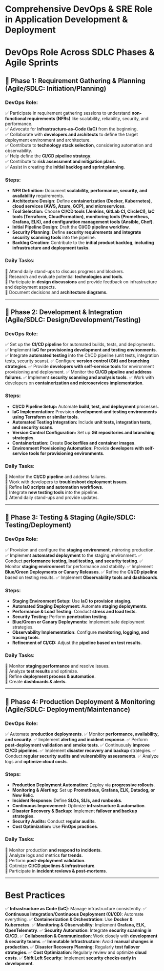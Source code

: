 # **Comprehensive DevOps & SRE Role in Application Development & Deployment**


# **DevOps Role Across SDLC Phases & Agile Sprints**

## **🔸 Phase 1: Requirement Gathering & Planning (Agile/SDLC: Initiation/Planning)**
### **DevOps Role:**
✅ Participate in requirement gathering sessions to understand **non-functional requirements (NFRs)** like scalability, reliability, security, and performance.<br>
✅ Advocate for **Infrastructure-as-Code (IaC)** from the beginning.<br>
✅ Collaborate with **developers and architects** to define the target deployment environment and architecture.<br>
✅ Contribute to **technology stack selection**, considering automation and observability.<br>
✅ Help define the **CI/CD pipeline strategy**.<br>
✅ Contribute to **risk assessment and mitigation plans**.<br>
✅ Assist in creating the **initial backlog and sprint planning**.<br>

### **Steps:**
- **NFR Definition:** Document **scalability, performance, security, and availability** requirements.
- **Architecture Design:** Define **containerization (Docker, Kubernetes), cloud services (AWS, Azure, GCP), and microservices**.
- **Tool Selection:** Choose **CI/CD tools (Jenkins, GitLab CI, CircleCI), IaC tools (Terraform, CloudFormation), monitoring tools (Prometheus, Grafana, ELK), and configuration management tools (Ansible, Chef)**.
- **Initial Pipeline Design:** Draft the **CI/CD pipeline workflow**.
- **Security Planning:** Define **security requirements and integrate security scanning tools** into the pipeline.
- **Backlog Creation:** Contribute to the **initial product backlog, including infrastructure and deployment tasks**.

### **Daily Tasks:**
📌 Attend daily stand-ups to discuss progress and blockers.  
📌 Research and evaluate potential **technologies and tools**.  
📌 Participate in **design discussions** and provide feedback on infrastructure and deployment aspects.  
📌 Document decisions and **architecture diagrams**.

---

## **🔸 Phase 2: Development & Integration (Agile/SDLC: Design/Development/Testing)**
### **DevOps Role:**
✅ Set up the **CI/CD pipeline** for automated builds, tests, and deployments.
✅ Implement **IaC for provisioning development and testing environments**.
✅ Integrate **automated testing** into the CI/CD pipeline (unit tests, integration tests, security scans).
✅ Configure **version control (Git) and branching strategies**.
✅ Provide **developers with self-service tools** for environment provisioning and deployment.
✅ Monitor the **CI/CD pipeline and address failures**.
✅ Implement **security scanning and analysis tools**.
✅ Work with developers on **containerization and microservices implementation**.

### **Steps:**
- **CI/CD Pipeline Setup:** Automate **build, test, and deployment** processes.
- **IaC Implementation:** Provision **development and testing environments using Terraform or similar tools**.
- **Automated Testing Integration:** Include **unit tests, integration tests, and security scans**.
- **Version Control Configuration:** Set up **Git repositories and branching strategies**.
- **Containerization:** Create **Dockerfiles and container images**.
- **Environment Provisioning Automation:** Provide **developers with self-service tools for provisioning environments**.

### **Daily Tasks:**
📌 Monitor the **CI/CD pipeline** and address failures.  
📌 Work with developers to **troubleshoot deployment issues**.  
📌 Refine **IaC scripts and automation workflows**.  
📌 Integrate **new testing tools** into the pipeline.  
📌 Attend daily stand-ups and provide updates.

---

## **🔸 Phase 3: Testing & Staging (Agile/SDLC: Testing/Deployment)**
### **DevOps Role:**
✅ Provision and configure the **staging environment**, mirroring production.
✅ Implement **automated deployment** to the staging environment.
✅ Conduct **performance testing, load testing, and security testing**.
✅ Monitor **staging environment** for performance and stability.
✅ Implement **Blue/Green Deployments or Canary Releases**.
✅ Refine the **CI/CD pipeline** based on testing results.
✅ Implement **Observability tools and dashboards**.

### **Steps:**
- **Staging Environment Setup:** Use **IaC to provision staging**.
- **Automated Staging Deployment:** Automate **staging deployments**.
- **Performance & Load Testing:** Conduct **stress and load tests**.
- **Security Testing:** Perform **penetration testing**.
- **Blue/Green or Canary Deployments:** Implement safe deployment strategies.
- **Observability Implementation:** Configure **monitoring, logging, and tracing tools**.
- **Refinement of CI/CD:** Adjust the **pipeline based on test results**.

### **Daily Tasks:**
📌 Monitor **staging performance** and resolve issues.  
📌 Analyze **test results** and optimize.  
📌 Refine **deployment process & automation**.  
📌 Create **dashboards & alerts**.

---

## **🔸 Phase 4: Production Deployment & Monitoring (Agile/SDLC: Deployment/Maintenance)**
### **DevOps Role:**
✅ Automate **production deployments**.
✅ Monitor **performance, availability, and security**.
✅ Implement **alerting and incident response**.
✅ Perform **post-deployment validation and smoke tests**.
✅ Continuously **improve CI/CD pipelines**.
✅ Implement **disaster recovery and backup** strategies.
✅ Conduct **regular security audits and vulnerability assessments**.
✅ Analyze logs and **optimize cloud costs**.

### **Steps:**
- **Production Deployment Automation:** Deploy via **progressive rollouts**.
- **Monitoring & Alerting:** Set up **Prometheus, Grafana, ELK, Datadog, or New Relic**.
- **Incident Response:** Define **SLOs, SLIs, and runbooks**.
- **Continuous Improvement:** Optimize **infrastructure & automation**.
- **Disaster Recovery & Backup:** Implement **failover and backup strategies**.
- **Security Audits:** Conduct **regular audits**.
- **Cost Optimization:** Use **FinOps practices**.

### **Daily Tasks:**
📌 Monitor production **and respond to incidents**.  
📌 Analyze logs and metrics **for trends**.  
📌 Perform **post-deployment validation**.  
📌 Optimize **CI/CD pipelines & infrastructure**.  
📌 Participate in **incident reviews & post-mortems**.

---

# **Best Practices**
✅ **Infrastructure as Code (IaC)**: Manage infrastructure consistently.
✅ **Continuous Integration/Continuous Deployment (CI/CD)**: Automate everything.
✅ **Containerization & Orchestration**: Use **Docker & Kubernetes**.
✅ **Monitoring & Observability**: Implement **Grafana, ELK, OpenTelemetry**.
✅ **Security Automation**: Integrate **security scanning in CI/CD**.
✅ **Collaboration & Communication**: Work closely with **development & security teams**.
✅ **Immutable Infrastructure**: Avoid **manual changes in production**.
✅ **Disaster Recovery Planning**: Regularly **test failover strategies**.
✅ **Cost Optimization**: Regularly review and optimize **cloud costs**.
✅ **Shift Left Security**: Implement **security checks early in development**.


